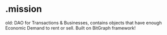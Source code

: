 # .mission
old: DAO for Transactions &amp; Businesses, contains objects that have enough Economic Demand to rent or sell. Built on BitGraph framework!
